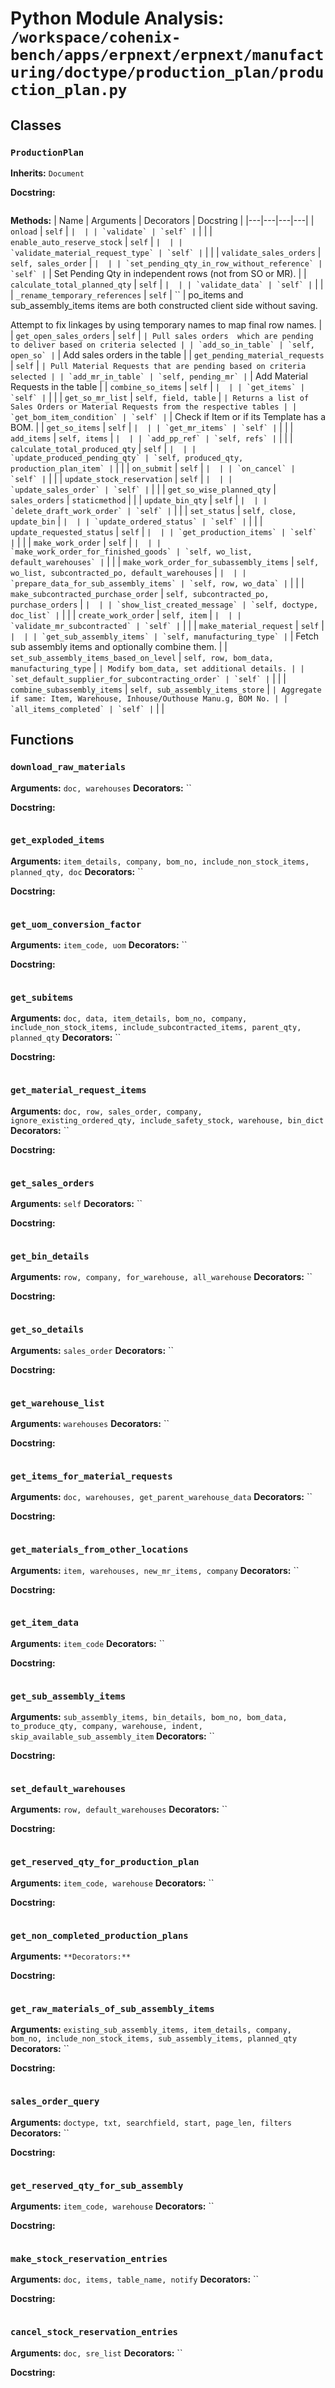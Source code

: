 # Python Module Analysis: `/workspace/cohenix-bench/apps/erpnext/erpnext/manufacturing/doctype/production_plan/production_plan.py`

## Classes

### `ProductionPlan`
**Inherits:** `Document`


**Docstring:**
```

```

**Methods:**
| Name | Arguments | Decorators | Docstring |
|---|---|---|---|
| `onload` | `self` | `` |  |
| `validate` | `self` | `` |  |
| `enable_auto_reserve_stock` | `self` | `` |  |
| `validate_material_request_type` | `self` | `` |  |
| `validate_sales_orders` | `self, sales_order` | `` |  |
| `set_pending_qty_in_row_without_reference` | `self` | `` | Set Pending Qty in independent rows (not from SO or MR). |
| `calculate_total_planned_qty` | `self` | `` |  |
| `validate_data` | `self` | `` |  |
| `_rename_temporary_references` | `self` | `` | po_items and sub_assembly_items items are both constructed client side without saving.

Attempt to fix linkages by using temporary names to map final row names. |
| `get_open_sales_orders` | `self` | `` | Pull sales orders  which are pending to deliver based on criteria selected |
| `add_so_in_table` | `self, open_so` | `` | Add sales orders in the table |
| `get_pending_material_requests` | `self` | `` | Pull Material Requests that are pending based on criteria selected |
| `add_mr_in_table` | `self, pending_mr` | `` | Add Material Requests in the table |
| `combine_so_items` | `self` | `` |  |
| `get_items` | `self` | `` |  |
| `get_so_mr_list` | `self, field, table` | `` | Returns a list of Sales Orders or Material Requests from the respective tables |
| `get_bom_item_condition` | `self` | `` | Check if Item or if its Template has a BOM. |
| `get_so_items` | `self` | `` |  |
| `get_mr_items` | `self` | `` |  |
| `add_items` | `self, items` | `` |  |
| `add_pp_ref` | `self, refs` | `` |  |
| `calculate_total_produced_qty` | `self` | `` |  |
| `update_produced_pending_qty` | `self, produced_qty, production_plan_item` | `` |  |
| `on_submit` | `self` | `` |  |
| `on_cancel` | `self` | `` |  |
| `update_stock_reservation` | `self` | `` |  |
| `update_sales_order` | `self` | `` |  |
| `get_so_wise_planned_qty` | `sales_orders` | `staticmethod` |  |
| `update_bin_qty` | `self` | `` |  |
| `delete_draft_work_order` | `self` | `` |  |
| `set_status` | `self, close, update_bin` | `` |  |
| `update_ordered_status` | `self` | `` |  |
| `update_requested_status` | `self` | `` |  |
| `get_production_items` | `self` | `` |  |
| `make_work_order` | `self` | `` |  |
| `make_work_order_for_finished_goods` | `self, wo_list, default_warehouses` | `` |  |
| `make_work_order_for_subassembly_items` | `self, wo_list, subcontracted_po, default_warehouses` | `` |  |
| `prepare_data_for_sub_assembly_items` | `self, row, wo_data` | `` |  |
| `make_subcontracted_purchase_order` | `self, subcontracted_po, purchase_orders` | `` |  |
| `show_list_created_message` | `self, doctype, doc_list` | `` |  |
| `create_work_order` | `self, item` | `` |  |
| `validate_mr_subcontracted` | `self` | `` |  |
| `make_material_request` | `self` | `` |  |
| `get_sub_assembly_items` | `self, manufacturing_type` | `` | Fetch sub assembly items and optionally combine them. |
| `set_sub_assembly_items_based_on_level` | `self, row, bom_data, manufacturing_type` | `` | Modify bom_data, set additional details. |
| `set_default_supplier_for_subcontracting_order` | `self` | `` |  |
| `combine_subassembly_items` | `self, sub_assembly_items_store` | `` | Aggregate if same: Item, Warehouse, Inhouse/Outhouse Manu.g, BOM No. |
| `all_items_completed` | `self` | `` |  |





## Functions

### `download_raw_materials`
**Arguments:** `doc, warehouses`
**Decorators:** ``

**Docstring:**
```

```
### `get_exploded_items`
**Arguments:** `item_details, company, bom_no, include_non_stock_items, planned_qty, doc`
**Decorators:** ``

**Docstring:**
```

```
### `get_uom_conversion_factor`
**Arguments:** `item_code, uom`
**Decorators:** ``

**Docstring:**
```

```
### `get_subitems`
**Arguments:** `doc, data, item_details, bom_no, company, include_non_stock_items, include_subcontracted_items, parent_qty, planned_qty`
**Decorators:** ``

**Docstring:**
```

```
### `get_material_request_items`
**Arguments:** `doc, row, sales_order, company, ignore_existing_ordered_qty, include_safety_stock, warehouse, bin_dict`
**Decorators:** ``

**Docstring:**
```

```
### `get_sales_orders`
**Arguments:** `self`
**Decorators:** ``

**Docstring:**
```

```
### `get_bin_details`
**Arguments:** `row, company, for_warehouse, all_warehouse`
**Decorators:** ``

**Docstring:**
```

```
### `get_so_details`
**Arguments:** `sales_order`
**Decorators:** ``

**Docstring:**
```

```
### `get_warehouse_list`
**Arguments:** `warehouses`
**Decorators:** ``

**Docstring:**
```

```
### `get_items_for_material_requests`
**Arguments:** `doc, warehouses, get_parent_warehouse_data`
**Decorators:** ``

**Docstring:**
```

```
### `get_materials_from_other_locations`
**Arguments:** `item, warehouses, new_mr_items, company`
**Decorators:** ``

**Docstring:**
```

```
### `get_item_data`
**Arguments:** `item_code`
**Decorators:** ``

**Docstring:**
```

```
### `get_sub_assembly_items`
**Arguments:** `sub_assembly_items, bin_details, bom_no, bom_data, to_produce_qty, company, warehouse, indent, skip_available_sub_assembly_item`
**Decorators:** ``

**Docstring:**
```

```
### `set_default_warehouses`
**Arguments:** `row, default_warehouses`
**Decorators:** ``

**Docstring:**
```

```
### `get_reserved_qty_for_production_plan`
**Arguments:** `item_code, warehouse`
**Decorators:** ``

**Docstring:**
```

```
### `get_non_completed_production_plans`
**Arguments:** ``
**Decorators:** ``

**Docstring:**
```

```
### `get_raw_materials_of_sub_assembly_items`
**Arguments:** `existing_sub_assembly_items, item_details, company, bom_no, include_non_stock_items, sub_assembly_items, planned_qty`
**Decorators:** ``

**Docstring:**
```

```
### `sales_order_query`
**Arguments:** `doctype, txt, searchfield, start, page_len, filters`
**Decorators:** ``

**Docstring:**
```

```
### `get_reserved_qty_for_sub_assembly`
**Arguments:** `item_code, warehouse`
**Decorators:** ``

**Docstring:**
```

```
### `make_stock_reservation_entries`
**Arguments:** `doc, items, table_name, notify`
**Decorators:** ``

**Docstring:**
```

```
### `cancel_stock_reservation_entries`
**Arguments:** `doc, sre_list`
**Decorators:** ``

**Docstring:**
```

```

